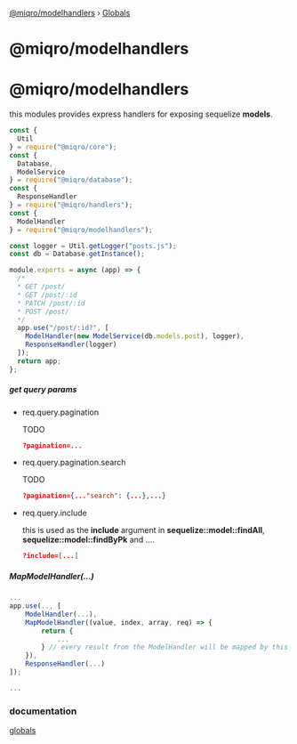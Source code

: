 [@miqro/modelhandlers](README.md) › [Globals](globals.md)

# @miqro/modelhandlers

# @miqro/modelhandlers

this modules provides express handlers for exposing sequelize **models**. 

```javascript
const {
  Util
} = require("@miqro/core");
const {
  Database,
  ModelService
} = require("@miqro/database");
const {
  ResponseHandler
} = require("@miqro/handlers");
const {
  ModelHandler
} = require("@miqro/modelhandlers");

const logger = Util.getLogger("posts.js");
const db = Database.getInstance();

module.exports = async (app) => {
  /*
  * GET /post/
  * GET /post/:id
  * PATCH /post/:id
  * POST /post/
  */
  app.use("/post/:id?", [
    ModelHandler(new ModelService(db.models.post), logger), 
    ResponseHandler(logger)
  ]);
  return app;
};
```

##### get query params

- req.query.pagination

    TODO

    ```json
    ?pagination=...
    ```

- req.query.pagination.search

    TODO

    ```json
    ?pagination={..."search": {...},...}
    ```

- req.query.include

    this is used as the **include** argument in **sequelize::model::findAll**, **sequelize::model::findByPk** and .... 

    ```json
    ?include=[...]
    ```

##### MapModelHandler(...)

```javascript
...
app.use(.., [
    ModelHandler(...),
    MapModelHandler((value, index, array, req) => {
        return {
            ... 
        } // every result from the ModelHandler will be mapped by this
    }),
    ResponseHandler(...) 
]);

...
```

### documentation

[globals](docs/globals.md)
